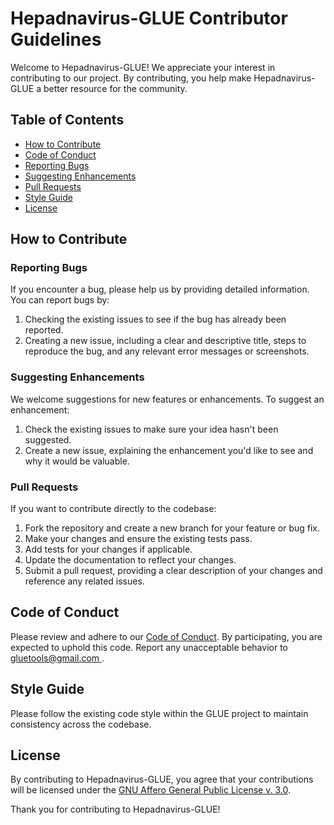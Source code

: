# Hepadnavirus-GLUE Contributor Guidelines

Welcome to Hepadnavirus-GLUE! We appreciate your interest in contributing to our project. By contributing, you help make Hepadnavirus-GLUE a better resource for the community.

## Table of Contents

- [How to Contribute](#how-to-contribute)
- [Code of Conduct](#code-of-conduct)
- [Reporting Bugs](#reporting-bugs)
- [Suggesting Enhancements](#suggesting-enhancements)
- [Pull Requests](#pull-requests)
- [Style Guide](#style-guide)
- [License](#license)

## How to Contribute

### Reporting Bugs

If you encounter a bug, please help us by providing detailed information. You can report bugs by:

1. Checking the existing issues to see if the bug has already been reported.
2. Creating a new issue, including a clear and descriptive title, steps to reproduce the bug, and any relevant error messages or screenshots.

### Suggesting Enhancements

We welcome suggestions for new features or enhancements. To suggest an enhancement:

1. Check the existing issues to make sure your idea hasn't been suggested.
2. Create a new issue, explaining the enhancement you'd like to see and why it would be valuable.

### Pull Requests

If you want to contribute directly to the codebase:

1. Fork the repository and create a new branch for your feature or bug fix.
2. Make your changes and ensure the existing tests pass.
3. Add tests for your changes if applicable.
4. Update the documentation to reflect your changes.
5. Submit a pull request, providing a clear description of your changes and reference any related issues.

## Code of Conduct

Please review and adhere to our [Code of Conduct](./code_of_conduct.md). By participating, you are expected to uphold this code. Report any unacceptable behavior to [gluetools@gmail.com ](mailto:gluetools@gmail.com ).

## Style Guide

Please follow the existing code style within the GLUE project to maintain consistency across the codebase.

## License

By contributing to Hepadnavirus-GLUE, you agree that your contributions will be licensed under the [GNU Affero General Public License v. 3.0](https://www.gnu.org/licenses/agpl-3.0.en.html).

Thank you for contributing to Hepadnavirus-GLUE!
